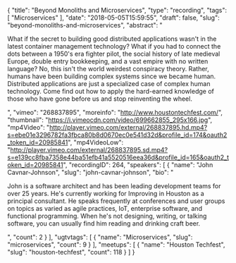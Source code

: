 {
  "title": "Beyond Monoliths and Microservices",
  "type": "recording",
  "tags": [
    "Microservices"
  ],
  "date": "2018-05-05T15:59:55",
  "draft": false,
  "slug": "beyond-monoliths-and-microservices",
  "abstract": "<p>What if the secret to building good distributed applications wasn't in the latest container management technology? What if you had to connect the dots between a 1950's era fighter pilot, the social history of late medieval Europe, double entry bookkeeping, and a vast empire with no written language? No, this isn't the world weirdest conspiracy theory. Rather, humans have been building complex systems since we became human. Distributed applications are just a specialized case of complex human technology. Come find out how to apply the hard-earned knowledge of those who have gone before us and stop reinventing the wheel.</p>",
  "vimeo": "268837895",
  "moreinfo": "http://www.houstontechfest.com/",
  "thumbnail": "https://i.vimeocdn.com/video/699662855_295x166.jpg",
  "mp4Video": "http://player.vimeo.com/external/268837895.hd.mp4?s=ebe01e3296782fa3fbca80b8d0670ec0e541d32d&profile_id=174&oauth2_token_id=20985841",
  "mp4VideoLow": "http://player.vimeo.com/external/268837895.sd.mp4?s=e139cc8fba7358e44ba51efb41a5520516eea36d&profile_id=165&oauth2_token_id=20985841",
  "recordingID": 264,
  "speakers": [
    {
      "name": "John Cavnar-Johnson",
      "slug": "john-cavnar-johnson",
      "bio": "<p>John is a software architect and has been leading development teams for over 25 years. He's currently working for Improving in Houston as a principal consultant. He speaks frequently at conferences and user groups on topics as varied as agile practices, IoT, enterprise software, and functional programming. When he's not designing, writing, or talking software, you can usually find him reading and drinking craft beer.</p>",
      "count": 2
    }
  ],
  "ugtvtags": [
    {
      "name": "Microservices",
      "slug": "microservices",
      "count": 9
    }
  ],
  "meetups": [
    {
      "name": "Houston Techfest",
      "slug": "houston-techfest",
      "count": 118
    }
  ]
}